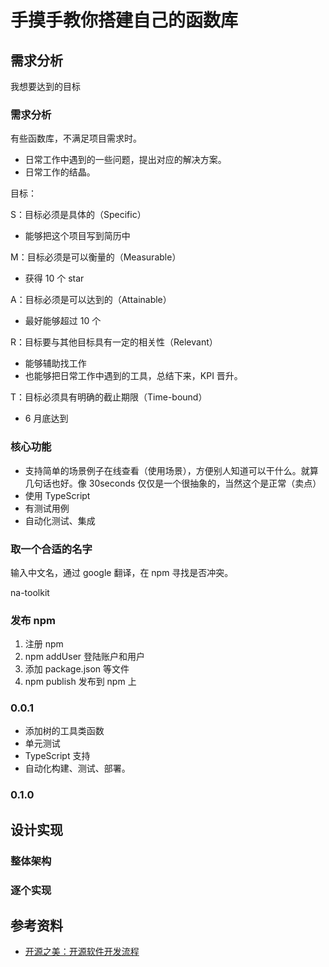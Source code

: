 # 手摸手教你搭建自己的函数库

## 需求分析

我想要达到的目标

### 需求分析

有些函数库，不满足项目需求时。

- 日常工作中遇到的一些问题，提出对应的解决方案。
- 日常工作的结晶。

目标：

S：目标必须是具体的（Specific）

- 能够把这个项目写到简历中

M：目标必须是可以衡量的（Measurable）

- 获得 10 个 star 

A：目标必须是可以达到的（Attainable）

- 最好能够超过 10 个

R：目标要与其他目标具有一定的相关性（Relevant）

- 能够辅助找工作
- 也能够把日常工作中遇到的工具，总结下来，KPI 晋升。

T：目标必须具有明确的截止期限（Time-bound）

- 6 月底达到

### 核心功能

- 支持简单的场景例子在线查看（使用场景），方便别人知道可以干什么。就算几句话也好。像 30seconds 仅仅是一个很抽象的，当然这个是正常（卖点）
- 使用 TypeScript 
- 有测试用例
- 自动化测试、集成

### 取一个合适的名字

输入中文名，通过 google 翻译，在 npm 寻找是否冲突。

na-toolkit

### 发布 npm

1. 注册 npm
2. npm addUser 登陆账户和用户
3. 添加 package.json 等文件
4. npm publish 发布到 npm 上

### 0.0.1

- 添加树的工具类函数
- 单元测试
- TypeScript 支持
- 自动化构建、测试、部署。

### 0.1.0

## 设计实现

### 整体架构

### 逐个实现

## 参考资料

- [开源之美：开源软件开发流程](https://www.phodal.com/blog/how-to-build-a-opensource-project/)

